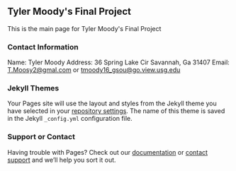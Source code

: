 ## Tyler Moody's Final Project

This is the main page for Tyler Moody's Final Project

### Contact Information

Name: Tyler Moody
Address: 36 Spring Lake Cir Savannah, Ga 31407
Email: T.Moosy2@gmal.com or tmoody16_gsou@go.view.usg.edu

### Jekyll Themes

Your Pages site will use the layout and styles from the Jekyll theme you have selected in your [repository settings](https://github.com/Tmoody02/Final-Project/settings). The name of this theme is saved in the Jekyll `_config.yml` configuration file.

### Support or Contact

Having trouble with Pages? Check out our [documentation](https://docs.github.com/categories/github-pages-basics/) or [contact support](https://github.com/contact) and we’ll help you sort it out.

